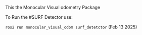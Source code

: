 This the Monocular Visual odometry Package 

To Run the #SURF Detector use:

`ros2 run monocular_visual_odom surf_detetctor` (Feb 13 2025)
